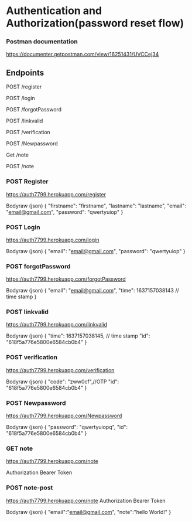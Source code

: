 # Authentication and Authorization(password reset flow)

### Postman documentation
https://documenter.getpostman.com/view/16251431/UVCCej34


## Endpoints
POST /register

POST /login

POST /forgotPassword

POST /linkvalid

POST /verification

POST /Newpassword

Get /note

POST /note

### POST Register
https://auth7799.herokuapp.com/register

Bodyraw (json)
{
  "firstname": "firstname",
  "lastname": "lastname",
  "email": "email@gmail.com",
  "password": "qwertyuiop"
}

### POST Login
https://auth7799.herokuapp.com/login

Bodyraw (json)
{
  "email": "email@gmail.com",
  "password": "qwertyuiop"
}

### POST forgotPassword
https://auth7799.herokuapp.com/forgotPassword

Bodyraw (json)
{
  "email": "email@gmail.com",
  "time": 1637157038143 // time stamp
}

### POST linkvalid
https://auth7799.herokuapp.com/linkvalid

Bodyraw (json)
{
  "time": 1637157038145, // time stamp
  "id": "618f5a776e5800e6584cb0b4"
}
### POST verification
https://auth7799.herokuapp.com/verification

Bodyraw (json)
{
  "code": "zww0cf",//OTP
  "id": "618f5a776e5800e6584cb0b4"
}

### POST Newpassword
https://auth7799.herokuapp.com/Newpassword

Bodyraw (json)
{
  "password": "qwertyuiopq",
  "id": "618f5a776e5800e6584cb0b4"
}

### GET note
https://auth7799.herokuapp.com/note

Authorization
Bearer Token

### POST note-post
https://auth7799.herokuapp.com/note 
Authorization
Bearer Token

Bodyraw (json)
{
    "email":"email@gmail.com",
    "note":"hello World!"
}
